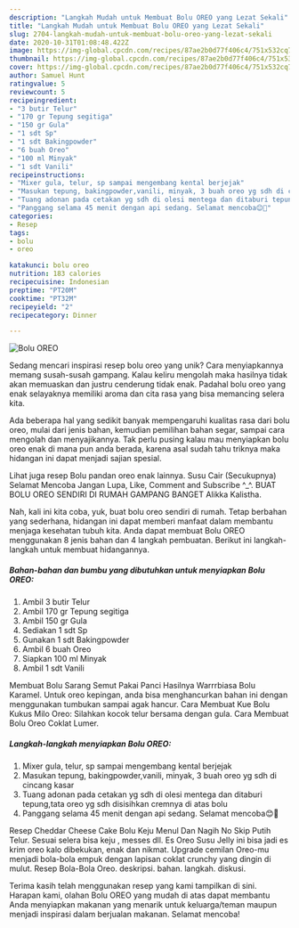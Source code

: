 ```yaml
---
description: "Langkah Mudah untuk Membuat Bolu OREO yang Lezat Sekali"
title: "Langkah Mudah untuk Membuat Bolu OREO yang Lezat Sekali"
slug: 2704-langkah-mudah-untuk-membuat-bolu-oreo-yang-lezat-sekali
date: 2020-10-31T01:08:48.422Z
image: https://img-global.cpcdn.com/recipes/87ae2b0d77f406c4/751x532cq70/bolu-oreo-foto-resep-utama.jpg
thumbnail: https://img-global.cpcdn.com/recipes/87ae2b0d77f406c4/751x532cq70/bolu-oreo-foto-resep-utama.jpg
cover: https://img-global.cpcdn.com/recipes/87ae2b0d77f406c4/751x532cq70/bolu-oreo-foto-resep-utama.jpg
author: Samuel Hunt
ratingvalue: 5
reviewcount: 5
recipeingredient:
- "3 butir Telur"
- "170 gr Tepung segitiga"
- "150 gr Gula"
- "1 sdt Sp"
- "1 sdt Bakingpowder"
- "6 buah Oreo"
- "100 ml Minyak"
- "1 sdt Vanili"
recipeinstructions:
- "Mixer gula, telur, sp sampai mengembang kental berjejak"
- "Masukan tepung, bakingpowder,vanili, minyak, 3 buah oreo yg sdh di cincang kasar"
- "Tuang adonan pada cetakan yg sdh di olesi mentega dan ditaburi tepung,tata oreo yg sdh disisihkan cremnya di atas bolu"
- "Panggang selama 45 menit dengan api sedang. Selamat mencoba😊🙏"
categories:
- Resep
tags:
- bolu
- oreo

katakunci: bolu oreo 
nutrition: 183 calories
recipecuisine: Indonesian
preptime: "PT20M"
cooktime: "PT32M"
recipeyield: "2"
recipecategory: Dinner

---
```



![Bolu OREO](https://img-global.cpcdn.com/recipes/87ae2b0d77f406c4/751x532cq70/bolu-oreo-foto-resep-utama.jpg)

Sedang mencari inspirasi resep bolu oreo yang unik? Cara menyiapkannya memang susah-susah gampang. Kalau keliru mengolah maka hasilnya tidak akan memuaskan dan justru cenderung tidak enak. Padahal bolu oreo yang enak selayaknya memiliki aroma dan cita rasa yang bisa memancing selera kita.

Ada beberapa hal yang sedikit banyak mempengaruhi kualitas rasa dari bolu oreo, mulai dari jenis bahan, kemudian pemilihan bahan segar, sampai cara mengolah dan menyajikannya. Tak perlu pusing kalau mau menyiapkan bolu oreo enak di mana pun anda berada, karena asal sudah tahu triknya maka hidangan ini dapat menjadi sajian spesial.

Lihat juga resep Bolu pandan oreo enak lainnya. Susu Cair (Secukupnya) Selamat Mencoba Jangan Lupa, Like, Comment and Subscribe ^_^. BUAT BOLU OREO SENDIRI DI RUMAH GAMPANG BANGET Alikka Kalistha.


Nah, kali ini kita coba, yuk, buat bolu oreo sendiri di rumah. Tetap berbahan yang sederhana, hidangan ini dapat memberi manfaat dalam membantu menjaga kesehatan tubuh kita. Anda dapat membuat Bolu OREO menggunakan 8 jenis bahan dan 4 langkah pembuatan. Berikut ini langkah-langkah untuk membuat hidangannya.

<!--inarticleads1-->

##### Bahan-bahan dan bumbu yang dibutuhkan untuk menyiapkan Bolu OREO:

1. Ambil 3 butir Telur
1. Ambil 170 gr Tepung segitiga
1. Ambil 150 gr Gula
1. Sediakan 1 sdt Sp
1. Gunakan 1 sdt Bakingpowder
1. Ambil 6 buah Oreo
1. Siapkan 100 ml Minyak
1. Ambil 1 sdt Vanili


Membuat Bolu Sarang Semut Pakai Panci Hasilnya Warrrbiasa Bolu Karamel. Untuk oreo kepingan, anda bisa menghancurkan bahan ini dengan menggunakan tumbukan sampai agak hancur. Cara Membuat Kue Bolu Kukus Milo Oreo: Silahkan kocok telur bersama dengan gula. Cara Membuat Bolu Oreo Coklat Lumer. 

<!--inarticleads2-->

##### Langkah-langkah menyiapkan Bolu OREO:

1. Mixer gula, telur, sp sampai mengembang kental berjejak
1. Masukan tepung, bakingpowder,vanili, minyak, 3 buah oreo yg sdh di cincang kasar
1. Tuang adonan pada cetakan yg sdh di olesi mentega dan ditaburi tepung,tata oreo yg sdh disisihkan cremnya di atas bolu
1. Panggang selama 45 menit dengan api sedang. Selamat mencoba😊🙏


Resep Cheddar Cheese Cake Bolu Keju Menul Dan Nagih No Skip Putih Telur. Sesuai selera bisa keju , messes dll. Es Oreo Susu Jelly ini bisa jadi es krim oreo kalo dibekukan, enak dan nikmat. Upgrade cemilan Oreo-mu menjadi bola-bola empuk dengan lapisan coklat crunchy yang dingin di mulut. Resep Bola-Bola Oreo. deskripsi. bahan. langkah. diskusi. 

Terima kasih telah menggunakan resep yang kami tampilkan di sini. Harapan kami, olahan Bolu OREO yang mudah di atas dapat membantu Anda menyiapkan makanan yang menarik untuk keluarga/teman maupun menjadi inspirasi dalam berjualan makanan. Selamat mencoba!
